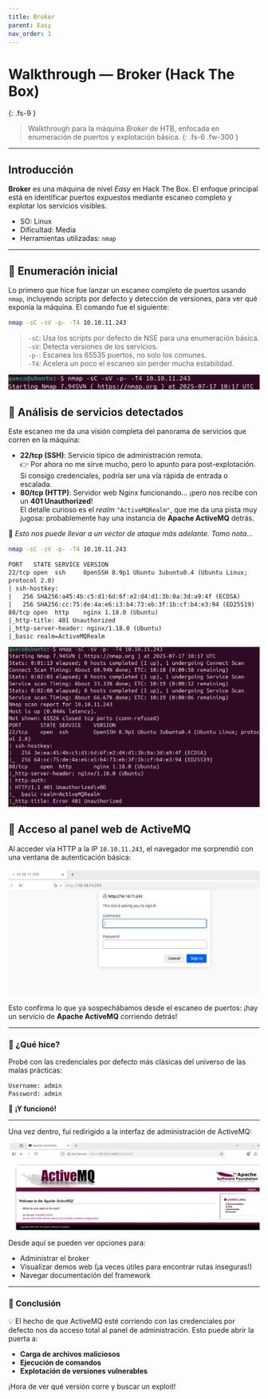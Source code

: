 ```yaml
---
title: Broker
parent: Easy
nav_order: 1
---
```


# Walkthrough — Broker (Hack The Box)
{: .fs-9 }

> Walkthrough para la máquina *Broker* de HTB, enfocada en enumeración de puertos y explotación básica.
{: .fs-6 .fw-300 }

---

## Introducción

**Broker** es una máquina de nivel *Easy* en Hack The Box. El enfoque principal está en identificar puertos expuestos mediante escaneo completo y explotar los servicios visibles.

- SO: Linux  
- Dificultad: Media  
- Herramientas utilizadas: `nmap`

---

## 🔎 Enumeración inicial

Lo primero que hice fue lanzar un escaneo completo de puertos usando `nmap`, incluyendo scripts por defecto y detección de versiones, para ver qué exponía la máquina. El comando fue el siguiente:

```bash
nmap -sC -sV -p- -T4 10.10.11.243
```

> `-sC`: Usa los scripts por defecto de NSE para una enumeración básica.  
> `-sV`: Detecta versiones de los servicios.  
> `-p-`: Escanea los 65535 puertos, no solo los comunes.  
> `-T4`: Acelera un poco el escaneo sin perder mucha estabilidad.

![Resultado de Nmap](/assets/images/broker/01-nmap.png)

## 🧠 Análisis de servicios detectados

Este escaneo me da una visión completa del panorama de servicios que corren en la máquina:

- **22/tcp (SSH)**: Servicio típico de administración remota.  
  👉 Por ahora no me sirve mucho, pero lo apunto para post-explotación. Si consigo credenciales, podría ser una vía rápida de entrada o escalada.  
- **80/tcp (HTTP)**: Servidor web Nginx funcionando... ¡pero nos recibe con un **401 Unauthorized**!  
  El detalle curioso es el *realm* `"ActiveMQRealm"`, que me da una pista muy jugosa: probablemente hay una instancia de **Apache ActiveMQ** detrás.

📌 *Esto nos puede llevar a un vector de ataque más adelante. Tomo nota...*

```bash
nmap -sC -sV -p- -T4 10.10.11.243
```

```
PORT   STATE SERVICE VERSION
22/tcp open  ssh     OpenSSH 8.9p1 Ubuntu 3ubuntu0.4 (Ubuntu Linux; protocol 2.0)
| ssh-hostkey: 
|   256 SHA256:a45:4b:c5:d1:6d:6f:e2:d4:d1:3b:0a:3d:a9:4f (ECDSA)
|   256 SHA256:cc:75:de:4a:e6:i3:b4:73:eb:3f:1b:cf:b4:e3:94 (ED25519)
80/tcp open  http    nginx 1.18.0 (Ubuntu)
|_http-title: 401 Unauthorized
|_http-server-header: nginx/1.18.0 (Ubuntu)
|_basic realm=ActiveMQRealm
```

![Resultado de Nmap](/assets/images/broker/02-nmap.png)

## 🔐 Acceso al panel web de ActiveMQ

Al acceder vía HTTP a la IP `10.10.11.243`, el navegador me sorprendió con una ventana de autenticación básica:

![Prompt de autenticación](/assets/images/broker/03-auth-popup.png)

Esto confirma lo que ya sospechábamos desde el escaneo de puertos: ¡hay un servicio de **Apache ActiveMQ** corriendo detrás!

---

### 🤔 ¿Qué hice?

Probé con las credenciales por defecto más clásicas del universo de las malas prácticas:

```text
Username: admin  
Password: admin
```

🎯 **¡Y funcionó!**

---

Una vez dentro, fui redirigido a la interfaz de administración de ActiveMQ:

![Panel de ActiveMQ](/assets/images/broker/04-activemq-panel.png)

Desde aquí se pueden ver opciones para:
- Administrar el broker
- Visualizar demos web (¡a veces útiles para encontrar rutas inseguras!)
- Navegar documentación del framework

---

### 🧠 Conclusión

💡 El hecho de que ActiveMQ esté corriendo con las credenciales por defecto nos da acceso total al panel de administración. Esto puede abrir la puerta a:
- **Carga de archivos maliciosos**
- **Ejecución de comandos**
- **Explotación de versiones vulnerables**

¡Hora de ver qué versión corre y buscar un exploit!
